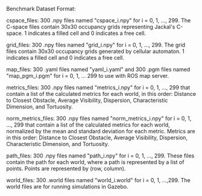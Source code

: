 Benchmark Dataset Format:

cspace_files: 300 .npy files named "cspace_i.npy" for i = 0, 1, ..., 299.
The C-space files contain 30x30 occupancy grids representing Jackal's
C-space. 1 indicates a filled cell and 0 indicates a free cell.

grid_files: 300 .npy files named "grid_i.npy" for i = 0, 1, ..., 299.
The grid files contain 30x30 occupancy grids generated by cellular 
automaton. 1 indicates a filled cell and 0 indicates a free cell.

map_files: 300 .yaml files named "yaml_i.yaml" and 300 .pgm files 
named "map_pgm_i.pgm" for i = 0, 1, ... 299 to use with ROS map server.

metrics_files: 300 .npy files named "metrics_i.npy" for i = 0, 1, ...,
299 that contain a list of the calculated metrics for each world, in
this order: Distance to Closest Obstacle, Average Visibility, Dispersion,
Characteristic Dimension, and Tortuosity. 

norm_metrics_files: 300 .npy files named "norm_metrics_i.npy" for i = 
0, 1, ..., 299 that contain a list of the calculated metrics for each 
world, normalized by the mean and standard deviation for each metric. 
Metrics are in this order: Distance to Closest Obstacle, Average 
Visibility, Dispersion, Characteristic Dimension, and Tortuosity.

path_files: 300 .npy files named "path_i.npy" for i = 0, 1, ..., 299.
These files contain the path for each world, where a path is
represented by a list of points. Points are represented by (row, column).

world_files: 300 .world files named "world_i.world" for i = 0, 1, ...,299. 
The world files are for running simulations in Gazebo.